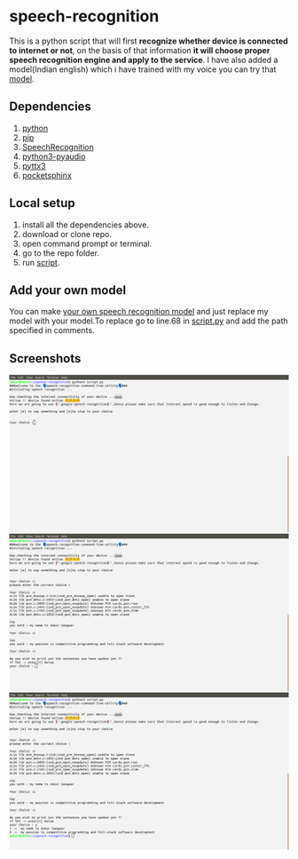 # speech-recognition

This is a python script that will first **recognize whether device is connected to internet or not**, on the basis of that information **it will choose proper speech recognition engine and apply to the service**. I have also added a model(Indian english) which i have trained with my voice you can try that [model](https://github.com/Sheldon1999/speech-recognition/tree/master/en-in).

## Dependencies

1. [python](https://www.python.org/downloads/)
2. [pip](https://pip.pypa.io/en/stable/installing/)
3. [SpeechRecognition](https://pypi.org/project/SpeechRecognition/)
4. [python3-pyaudio](https://pypi.org/project/PyAudio/)
5. [pyttx3](https://pypi.org/project/pyttsx3/)
6. [pocketsphinx](https://pypi.org/project/pocketsphinx/)

## Local setup

1. install all the dependencies above.
2. download or clone repo.
3. open command prompt or terminal.
4. go to the repo folder.
3. run [script](https://github.com/Sheldon1999/speech-recognition/blob/master/script.py).

## Add your own model

You can make [your own speech recognition model](https://cmusphinx.github.io/wiki/tutorialadapt/) and just replace my model with your model.To replace go to line.68 in [script.py](https://github.com/Sheldon1999/speech-recognition/blob/master/script.py) and add the path specified in comments.

## Screenshots

![scrnshot1](https://github.com/Sheldon1999/speech-recognition/blob/master/screenshots/Screenshot%20from%202020-05-24%2011-26-00.png)
![scrnshot2](https://github.com/Sheldon1999/speech-recognition/blob/master/screenshots/Screenshot%20from%202020-05-24%2011-27-24.png)
![scrnshot3](https://github.com/Sheldon1999/speech-recognition/blob/master/screenshots/Screenshot%20from%202020-05-24%2011-27-35.png)
